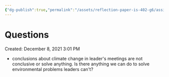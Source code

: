 ```yaml
---
{"dg-publish":true,"permalink":"/assets/reflection-paper-is-402-g6/assignment-preparation/questions/"}
---
```


# Questions

Created: December 8, 2021 3:01 PM

- conclusions about climate change in leader's meetings are not conclusive or solve anything. Is there anything we can do to solve environmental problems leaders can't?